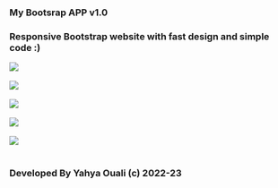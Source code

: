 <h3>My Bootsrap APP v1.0</h3>
<h3>Responsive Bootstrap website with fast design and simple code :) </h3>
<img src="screenshot1.JPG"/>
<br></br>
<img src="screenshot2.JPG"/>
<br></br>
<img src="screenshot3.JPG"/>
<br></br>
<img src="screenshot4.JPG"/>
<br></br>
<img src="screenshot5.JPG"/>
<br></br>
<h3>Developed By Yahya Ouali (c) 2022-23</h3>
